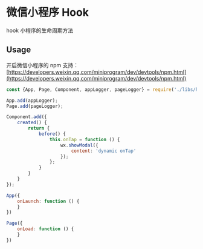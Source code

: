 # 微信小程序 Hook

hook 小程序的生命周期方法


## Usage

开启微信小程序的 npm 支持：
[https://developers.weixin.qq.com/miniprogram/dev/devtools/npm.html](https://developers.weixin.qq.com/miniprogram/dev/devtools/npm.html)

```javascript
const {App, Page, Component, appLogger, pageLogger} = require('./libs/hook');

App.add(appLogger);
Page.add(pageLogger);

Component.add({
    created() {
        return {
            before() {
                this.onTap = function () {
                    wx.showModal({
                        content: 'dynamic onTap'
                    });
                };
            }
        }
    }
});

App({
    onLaunch: function () {
    }
})

Page({
    onLoad: function () {
    }
})
```